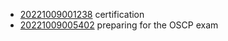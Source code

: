 - [20221009001238](/zet/20221009001238/README.md) certification
- [20221009005402](/zet/20221009005402/README.md) preparing for the OSCP exam
